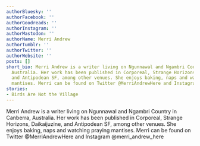```yaml
---
authorBluesky: ''
authorFacebook: ''
authorGoodreads: ''
authorInstagram: ''
authorMastodon: ''
authorName: Merri Andrew
authorTumblr: ''
authorTwitter: ''
authorWebsite: ''
posts: []
short_bio: Merri Andrew is a writer living on Ngunnawal and Ngambri Country in Canberra,
  Australia. Her work has been published in Corporeal, Strange Horizons, Daikaijuzine,
  and Antipodean SF, among other venues. She enjoys baking, naps and watching praying
  mantises. Merri can be found on Twitter @MerriAndrewHere and Instagram @merri_andrew_here
stories:
- Birds Are Not the Village
---
```


Merri Andrew is a writer living on Ngunnawal and Ngambri Country in Canberra, Australia. Her work has been published in Corporeal, Strange Horizons, Daikaijuzine, and Antipodean SF, among other venues. She enjoys baking, naps and watching praying mantises. Merri can be found on Twitter @MerriAndrewHere and Instagram @merri_andrew_here